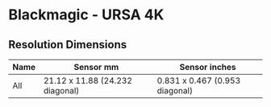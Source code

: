 # Blackmagic - URSA 4K

## Resolution Dimensions

| Name   | Sensor mm                       | Sensor inches                  |
|--------|---------------------------------|--------------------------------|
| All    | 21.12 x 11.88 (24.232 diagonal) | 0.831 x 0.467 (0.953 diagonal) |
